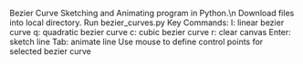 Bezier Curve Sketching and Animating program in Python.\n
Download files into local directory. 
Run bezier_curves.py
Key Commands:
  l: linear bezier curve
  q: quadratic bezier curve
  c: cubic bezier curve
  r: clear canvas
  Enter: sketch line
  Tab: animate line
Use mouse to define control points for selected bezier curve
